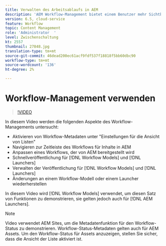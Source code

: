```yaml
---
title: Verwalten des Arbeitsablaufs in AEM
description: 'AEM Workflow-Management bietet einem Benutzer mehr Sichtbarkeit über Inhalte im Workflow und ermöglicht eine einfachere Verwaltung der Workflow-Modelldefinitionen. '
version: 6.5, cloud-service
feature: Workflow
topic: Content Management
role: 'Administrator  '
level: Zwischenschaltung
kt: 2557
thumbnail: 27848.jpg
translation-type: tm+mt
source-git-commit: 46dead200ec61acf9fdf537f18818f5bb60dbc90
workflow-type: tm+mt
source-wordcount: '136'
ht-degree: 2%

---
```



# Workflow-Management verwenden

>[!VIDEO](https://video.tv.adobe.com/v/27848/?quality=12&learn=on)

In diesem Video werden die folgenden Aspekte des Workflow-Managements untersucht:

+ Aktivieren von Workflow-Metadaten unter &quot;Einstellungen für die Ansicht von Listen&quot;
+ Navigieren zur Zeitleiste des Workflows für Inhalte in AEM
+ Anpassen eines Workflows, der von AEM bereitgestellt wird
+ Schnellveröffentlichung für [!DNL Workflow Models] und [!DNL Launchers]
+ Verwalten der Veröffentlichung für [!DNL Workflow Models] und [!DNL Launchers]
+ Änderungen an einem Workflow-Modell oder einem Launcher wiederherstellen

In diesem Video wird [!DNL Workflow Models] verwendet, um diesen Satz von Funktionen zu demonstrieren, sie gelten jedoch auch für [!DNL AEM Launchers].


>[!NOTE]
>
> Video verwendet AEM Sites, um die Metadatenfunktion für den Workflow-Status zu demonstrieren. Workflow-Status-Metadaten gelten auch für AEM Assets. Um den Workflow-Status für Assets anzuzeigen, stellen Sie sicher, dass die Ansicht der Liste aktiviert ist.
